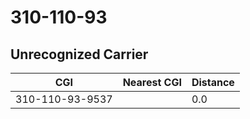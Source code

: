 # 310-110-93
## Unrecognized Carrier


| CGI | Nearest CGI | Distance |
|-----|-------------|----------|
| 310-110-93-9537 |  | 0.0 |

